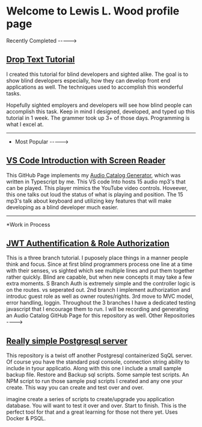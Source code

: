 # Welcome to Lewis L. Wood profile page

Recently Completed ----->

## [Drop Text Tutorial](http://lewislwood.github.io/drop-text-tutorial)

I created this tutorial for blind developers and sighted alike. The goal is to show blind developers especially, how they can develop front end applications as well.  The techniques used to accomplish this wonderful tasks.

Hopefully sighted employers and developers will see how blind people can accomplish this task.  Keep in mind I designed, developed, and typed up this tutorial in 1 week. The grammer took up  3+ of those days. Programming is what I excel at.

--------

* Most Popular ----->

## [VS Code Introduction with Screen Reader](https://lewislwood.github.io/vsCode-Intro-Screen-Reader/)

This GitHub Page implements my [Audio Catalog Generator](http://lewislwood.github.io/ac-gen), which was written in Typescript by me. This VS code Into hosts 15 audio mp3's that can be played. This player mimics the YouTube video controls. Hoveever, this one talks out loud the status of what is playing and position. The 15 mp3's talk about keyboard and utilizing key features that will make developing as a blind developer much easier.

--------

   *Work in Process

## [JWT Authentification  & Role Authorization](https://github.com/lewislwood/jwt-auth-role-express)

This is a three branch tutorial. I puposely place things in a manner people think and focus. Since at first blind programmers process one line at a time with their senses, vs sighted which see multiple lines and put them together rather quickly. Blind are capable, but when new concepts it may take a few extra moments. S Branch Auth is extremely simple and the controller logic is on the routes. vs seperated out. 2nd branch I implement authorization and introduc guest role as well as owner routes/rights. 3rd move to MVC model, error handling, loggin.
Throughout the 3 branches I have a dedicated testing javascript that I encourage them to run. I will be recording and generating an Audio Catalog GitHub Page for this repository as well.
Other Repositories ---->

## [Really simple Postgresql server](https://github.com/lewislwood/postgresql-persistent-connect)

This repository is a twist off another Postgresql containerized SqQL server. Of course you have the standard psql console, connection string ability to include in tyour applicatio. Along with this one I include a small sample backup file. Restore and Backup sql scripts. Some sample  test scripts. An NPM script to run those sample psql scripts I created and any one your create. This way you can create and test over and over.

imagine create a series of scripts to create/upgrade you application database. You will want to test it over and over. Start to finish. This is the perfect tool for that and a great learning for those not there yet. Uses Docker & PSQL.
